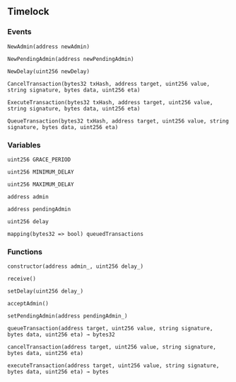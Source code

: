 ## Timelock





### Events
```solidity
NewAdmin(address newAdmin)
```





```solidity
NewPendingAdmin(address newPendingAdmin)
```





```solidity
NewDelay(uint256 newDelay)
```





```solidity
CancelTransaction(bytes32 txHash, address target, uint256 value, string signature, bytes data, uint256 eta)
```





```solidity
ExecuteTransaction(bytes32 txHash, address target, uint256 value, string signature, bytes data, uint256 eta)
```





```solidity
QueueTransaction(bytes32 txHash, address target, uint256 value, string signature, bytes data, uint256 eta)
```






### Variables
```solidity
uint256 GRACE_PERIOD
```

```solidity
uint256 MINIMUM_DELAY
```

```solidity
uint256 MAXIMUM_DELAY
```

```solidity
address admin
```

```solidity
address pendingAdmin
```

```solidity
uint256 delay
```

```solidity
mapping(bytes32 => bool) queuedTransactions
```


### Functions
```solidity
constructor(address admin_, uint256 delay_)
```





```solidity
receive()
```





```solidity
setDelay(uint256 delay_)
```





```solidity
acceptAdmin()
```





```solidity
setPendingAdmin(address pendingAdmin_)
```





```solidity
queueTransaction(address target, uint256 value, string signature, bytes data, uint256 eta) → bytes32
```





```solidity
cancelTransaction(address target, uint256 value, string signature, bytes data, uint256 eta)
```





```solidity
executeTransaction(address target, uint256 value, string signature, bytes data, uint256 eta) → bytes
```





